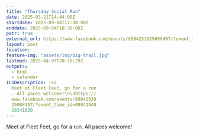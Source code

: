 ```yaml
---
title: "Thursday Social Run"
date: 2025-03-21T14:44:00Z
startdate: 2025-09-04T17:30:00Z
enddate: 2025-09-04T18:30:00Z
patr: true
external_url: https://www.facebook.com/events/8984253925008497/?event_time_id=8984254028341820
layout: post
location: 
feature-img: "assets/img/big-trail.jpg"
lastmod: 2025-04-07T20:10:29Z
outputs:
  - html
  - calendar
ICSDescription: |+2
  Meet at Fleet Feet, go for a run  . All paces welcome!\n\nhttps://  www.facebook.com/events/89842539  25008497/?event_time_id=89842540  28341820
---
```


Meet at Fleet Feet, go for a run. All paces welcome!<br>
  <br>
  
